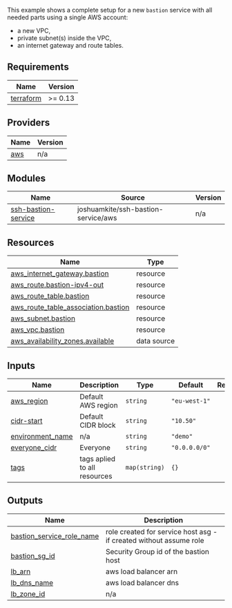 This example shows a complete setup for a new `bastion` service with all needed parts using a single AWS account:

* a new VPC,
* private subnet(s) inside the VPC,
* an internet gateway and route tables.

## Requirements

| Name | Version |
|------|---------|
| <a name="requirement_terraform"></a> [terraform](#requirement\_terraform) | >= 0.13 |

## Providers

| Name | Version |
|------|---------|
| <a name="provider_aws"></a> [aws](#provider\_aws) | n/a |

## Modules

| Name | Source | Version |
|------|--------|---------|
| <a name="module_ssh-bastion-service"></a> [ssh-bastion-service](#module\_ssh-bastion-service) | joshuamkite/ssh-bastion-service/aws | n/a |

## Resources

| Name | Type |
|------|------|
| [aws_internet_gateway.bastion](https://registry.terraform.io/providers/hashicorp/aws/latest/docs/resources/internet_gateway) | resource |
| [aws_route.bastion-ipv4-out](https://registry.terraform.io/providers/hashicorp/aws/latest/docs/resources/route) | resource |
| [aws_route_table.bastion](https://registry.terraform.io/providers/hashicorp/aws/latest/docs/resources/route_table) | resource |
| [aws_route_table_association.bastion](https://registry.terraform.io/providers/hashicorp/aws/latest/docs/resources/route_table_association) | resource |
| [aws_subnet.bastion](https://registry.terraform.io/providers/hashicorp/aws/latest/docs/resources/subnet) | resource |
| [aws_vpc.bastion](https://registry.terraform.io/providers/hashicorp/aws/latest/docs/resources/vpc) | resource |
| [aws_availability_zones.available](https://registry.terraform.io/providers/hashicorp/aws/latest/docs/data-sources/availability_zones) | data source |

## Inputs

| Name | Description | Type | Default | Required |
|------|-------------|------|---------|:--------:|
| <a name="input_aws_region"></a> [aws\_region](#input\_aws\_region) | Default AWS region | `string` | `"eu-west-1"` | no |
| <a name="input_cidr-start"></a> [cidr-start](#input\_cidr-start) | Default CIDR block | `string` | `"10.50"` | no |
| <a name="input_environment_name"></a> [environment\_name](#input\_environment\_name) | n/a | `string` | `"demo"` | no |
| <a name="input_everyone_cidr"></a> [everyone\_cidr](#input\_everyone\_cidr) | Everyone | `string` | `"0.0.0.0/0"` | no |
| <a name="input_tags"></a> [tags](#input\_tags) | tags aplied to all resources | `map(string)` | `{}` | no |

## Outputs

| Name | Description |
|------|-------------|
| <a name="output_bastion_service_role_name"></a> [bastion\_service\_role\_name](#output\_bastion\_service\_role\_name) | role created for service host asg - if created without assume role |
| <a name="output_bastion_sg_id"></a> [bastion\_sg\_id](#output\_bastion\_sg\_id) | Security Group id of the bastion host |
| <a name="output_lb_arn"></a> [lb\_arn](#output\_lb\_arn) | aws load balancer arn |
| <a name="output_lb_dns_name"></a> [lb\_dns\_name](#output\_lb\_dns\_name) | aws load balancer dns |
| <a name="output_lb_zone_id"></a> [lb\_zone\_id](#output\_lb\_zone\_id) | n/a |
